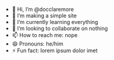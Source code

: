 - 👋 Hi, I’m @docclaremore
- 👀 I’m making a simple site
- 🌱 I’m currently learning everything
- 💞️ I’m looking to collaborate on nothing
- 📫 How to reach me: nope
- 😄 Pronouns: he/him
- ⚡ Fun fact: lorem ipsum dolor imet

<!---
docclaremore/docclaremore is a ✨ special ✨ repository because its `README.md` (this file) appears on your GitHub profile.
You can click the Preview link to take a look at your changes.
--->
